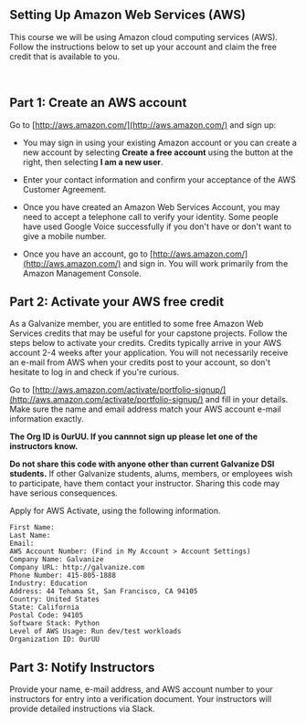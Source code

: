 ## Setting Up Amazon Web Services (AWS)

This course we will be using Amazon cloud computing services (AWS). Follow the instructions below to set up your account and claim the free credit that is available to you.

<br>

## Part 1: Create an AWS account

Go to [http://aws.amazon.com/](http://aws.amazon.com/) and sign up: 

- You may sign in using your existing Amazon account or you can create a new account by selecting
  **Create a free account** using the button at the right, then selecting **I am a new user**.
  
- Enter your contact information and confirm your acceptance of the AWS Customer Agreement.

- Once you have created an Amazon Web Services Account, you may need to accept a telephone call to verify your identity. Some people have used Google Voice successfully if you don't have or don't want to give a mobile number.
  
- Once you have an account, go to [http://aws.amazon.com/](http://aws.amazon.com/) and sign in. You will work primarily from the Amazon Management Console.

## Part 2: Activate your AWS free credit

As a Galvanize member, you are entitled to some free Amazon Web Services credits that may be useful for your capstone projects. Follow the steps below to activate your credits. Credits typically arrive in your AWS account 2-4 weeks after your application. You will not necessarily receive an e-mail from AWS when your credits post to your account, so don't hesitate to log in and check if you're curious.

Go to [http://aws.amazon.com/activate/portfolio-signup/](http://aws.amazon.com/activate/portfolio-signup/)
and fill in your details. Make sure the name and email address match your AWS account e-mail information exactly.

**The Org ID is 0urUU. If you cannnot sign up please let one of the instructors know.**

**Do not share this code with anyone other than current Galvanize DSI students.** If other Galvanize students, alums, members, or employees wish to participate, have them contact your instructor. Sharing this code may have serious consequences.

Apply for AWS Activate, using the following information.

    First Name:
    Last Name:
    Email:
    AWS Account Number: (Find in My Account > Account Settings)
    Company Name: Galvanize
    Company URL: http://galvanize.com
    Phone Number: 415-805-1888 
    Industry: Education
    Address: 44 Tehama St, San Francisco, CA 94105
    Country: United States
    State: California
    Postal Code: 94105
    Software Stack: Python
    Level of AWS Usage: Run dev/test workloads
    Organization ID: 0urUU

## Part 3: Notify Instructors

Provide your name, e-mail address, and AWS account number to your instructors for entry into a verification document. Your instructors will provide detailed instructions via Slack.
